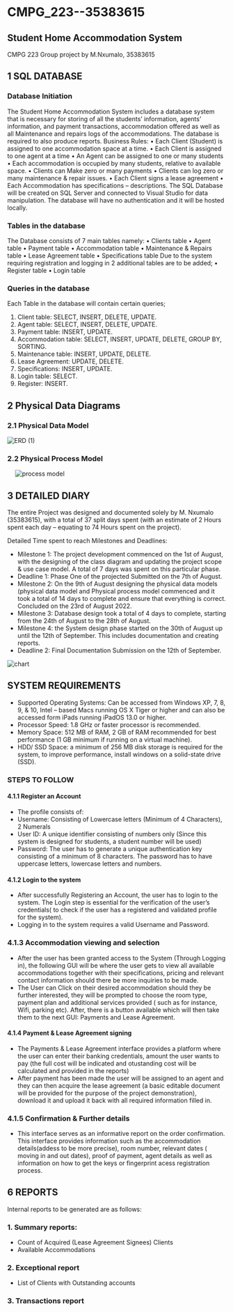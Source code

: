 # CMPG_223--35383615
## Student Home Accommodation System
CMPG 223 Group project by M.Nxumalo, 35383615
 
## 1	SQL DATABASE

### Database Initiation
The Student Home Accommodation System includes a database system that is necessary for storing of all the students’ information, agents’ information, and payment transactions, accommodation offered as well as all Maintenance and repairs logs of the accommodations. The database is required to also produce reports. 
Business Rules:
•	Each Client (Student) is assigned to one accommodation space at a time.
•	Each Client is assigned to one agent at a time 
•	An Agent can be assigned to one or many students  
•	Each accommodation is occupied by many students, relative to available space.
•	Clients can Make zero or many payments
•	Clients can log zero or many maintenance & repair issues.
•	Each Client signs a lease agreement
•	Each Accommodation has specifications – descriptions. 
The SQL Database will be created on SQL Server and connected to Visual Studio for data manipulation. The database will have no authentication and it will be hosted locally.

### Tables in the database
The Database consists of 7 main tables namely:
•	Clients table
•	Agent table
•	Payment table
•	Accommodation table
•	Maintenance & Repairs table
•	Lease Agreement table
•	Specifications table
Due to the system requiring registration and logging in 2 additional tables are to be added;
•	Register table
•	Login table

### Queries in the database
Each Table in the database will contain certain queries; 
1.	Client table: SELECT, INSERT, DELETE, UPDATE.
2.	Agent table: SELECT, INSERT, DELETE, UPDATE.
3.	Payment table: INSERT, UPDATE.
4.	Accommodation table: SELECT, INSERT, UPDATE, DELETE, GROUP BY, SORTING.
5.	Maintenance table: INSERT, UPDATE, DELETE.
6.	Lease Agreement: UPDATE, DELETE.
7.	Specifications: INSERT, UPDATE.
8.	Login table: SELECT.
9.	Register: INSERT.

## 2 Physical Data Diagrams

### 2.1 Physical Data Model


![ERD (1)](https://user-images.githubusercontent.com/105317670/189563473-7c7ca0b4-8ba7-4184-add7-080be7c87926.jpg)


### 2.2 Physical Process Model
  
![process model](https://user-images.githubusercontent.com/105317670/189562280-3442885f-0cf9-4651-8e96-7606cc6482fc.png)
 
  
## 3	DETAILED DIARY

The entire Project was designed and documented solely by M. Nxumalo (35383615), with a total of 37 split days spent (with an estimate of 2 Hours spent each day – equating to 74 Hours spent on the project).

Detailed Time spent to reach Milestones and Deadlines:

-	Milestone 1: The project development commenced on the 1st of August, with the designing of the class diagram and updating the project scope & use case model. A total of 7 days was spent on this particular phase.
-	Deadline 1: Phase One of the projected Submitted on the 7th of August.
-	Milestone 2: On the 9th of August designing the physical data models (physical data model and Physical process model commenced and it took a total of 14 days to complete and ensure that everything is correct. Concluded on the 23rd of August 2022. 
-	Milestone 3: Database design took a total of 4 days to complete, starting from the 24th of August to the 28th of August.
-	Milestone 4: the System design phase started on the 30th of August up until the 12th of September. This includes documentation and creating reports. 
-	Deadline 2: Final Documentation Submission on the 12th of September.

 ![chart](https://user-images.githubusercontent.com/105317670/189562914-b6024d9f-94cf-4f65-a013-17e4a1834564.png)



## SYSTEM REQUIREMENTS

- Supported Operating Systems: Can be accessed from Windows XP, 7, 8, 9, & 10, Intel – based Macs running OS X Tiger or higher and can also be accessed form iPads running iPadOS 13.0 or higher.
- Processor Speed: 1.8 GHz or faster processor is recommended.
- Memory Space: 512 MB of RAM, 2 GB of RAM recommended for best performance (1 GB minimum if running on a virtual machine).
- HDD/ SSD Space: a minimum of 256 MB disk storage is required for the system, to improve performance, install windows on a solid-state drive (SSD).

### STEPS TO FOLLOW
#### 4.1.1	Register an Account
- The profile consists of: 
-	Username: Consisting of Lowercase letters (Minimum of 4 Characters), 2 Numerals 
-	User ID: A unique identifier consisting of numbers only (Since this system is designed for students, a student number will be used)
-	Password: The user has to generate a unique authentication key consisting of a minimum of 8 characters. The password has to have uppercase letters, lowercase letters and numbers. 

#### 4.1.2	Login to the system
- After successfully Registering an Account, the user has to login to the system. The Login step is essential for the verification of the user’s credentials( to check if the user has a registered and validated profile for the system). 
- Logging in to the system requires a valid Username and Password.

### 4.1.3	Accommodation viewing and selection
-	After the user has been granted access to the System (Through Logging in), the following GUI will be where the user gets to view all available accommodations together with their specifications, pricing and relevant contact information should there  be more inquiries to be made.
- The User can Click on their desired accommodation should they be further interested, they will be prompted to choose the room type, payment plan and additional services provided ( such as for instance, Wifi, parking etc). After, there is a button available which will then take them to the next GUI: Payments and Lease Agreement.

#### 4.1.4	Payment & Lease Agreement signing
- The Payments & Lease Agreement interface provides a platform where the user can enter their banking credentials, amount the user wants to pay (the full cost will be indicated and otustanding cost will be calculated and provided in the reports)
- After payment has been made the user will be assigned to an agent and they can then acquire the lease agreement (a basic editable document will be provided for the purpose of the project demonstration), download it and upload it back with all required information filled in. 

### 4.1.5	Confirmation & Further details
- This interface serves as an informative report on the order confirmation. This interface provides information such as the accommodation details(addess to be more precise), room number, relevant dates ( moving in and out dates), proof of payment, agent details as well as information on how to get the keys or fingerprint acess registration process. 


## 6	REPORTS

Internal reports to be generated are as follows:
### 1.	Summary reports:   
-	Count of Acquired (Lease Agreement Signees) Clients 
-	Available Accommodations 
### 2.	Exceptional report
-	List of Clients with Outstanding accounts 
### 3.	Transactions report 
